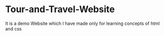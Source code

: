 # Tour-and-Travel-Website
It is a demo Website which I have made only for learning concepts of html and css 
